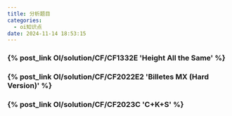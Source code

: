 ```yaml
---
title: 分析题目
categories:
  - oi知识点
date: 2024-11-14 18:53:15
---
```


### {% post_link OI/solution/CF/CF1332E 'Height All the Same' %}

### {% post_link OI/solution/CF/CF2022E2 'Billetes MX (Hard Version)' %}

### {% post_link OI/solution/CF/CF2023C 'C+K+S' %}